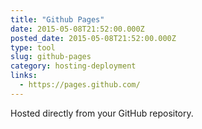 ```yaml
---
title: "Github Pages"
date: 2015-05-08T21:52:00.000Z
posted_date: 2015-05-08T21:52:00.000Z
type: tool
slug: github-pages
category: hosting-deployment
links:
  - https://pages.github.com/
---
```

Hosted directly from your GitHub repository.




